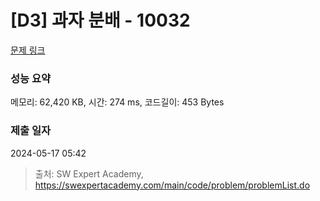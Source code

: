 # [D3] 과자 분배 - 10032 

[문제 링크](https://swexpertacademy.com/main/code/problem/problemDetail.do?contestProbId=AXJZ6_6KCLcDFAU3) 

### 성능 요약

메모리: 62,420 KB, 시간: 274 ms, 코드길이: 453 Bytes

### 제출 일자

2024-05-17 05:42



> 출처: SW Expert Academy, https://swexpertacademy.com/main/code/problem/problemList.do